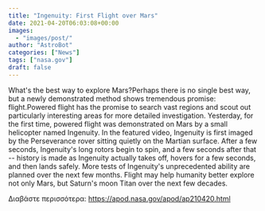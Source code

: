 ```yaml
---
title: "Ingenuity: First Flight over Mars"
date: 2021-04-20T06:03:08+00:00
images:
  - "images/post/"
author: "AstroBot"
categories: ["News"]
tags: ["nasa.gov"]
draft: false
---
```


What's the best way to explore Mars?Perhaps there is no single best way, but a newly demonstrated method shows tremendous promise: flight.Powered flight has the promise to search vast regions and scout out particularly interesting areas for more detailed investigation. Yesterday, for the first time, powered flight was demonstrated on Mars by a small helicopter named Ingenuity. In the featured video, Ingenuity is first imaged by the Perseverance rover sitting quietly on the Martian surface. After a few seconds, Ingenuity's long rotors begin to spin, and a few seconds after that -- history is made as Ingenuity actually takes off, hovers for a few seconds, and then lands safely. More tests of Ingenuity's unprecedented ability are planned over the next few months. Flight may help humanity better explore not only Mars, but Saturn's moon Titan over the next few decades.

Διαβάστε περισσότερα: https://apod.nasa.gov/apod/ap210420.html
